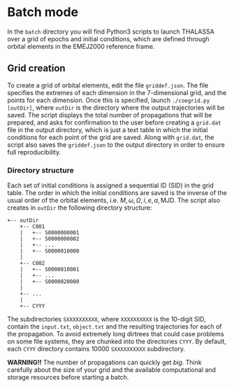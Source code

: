 # Batch mode
In the `batch` directory you will find Python3 scripts to launch THALASSA over a grid of epochs and initial conditions, which are defined through orbital elements in the EMEJ2000 reference frame.

## Grid creation
To create a grid of orbital elements, edit the file `griddef.json`. The file specifies the extremes of each dimension in the 7-dimensional grid, and the points for each dimension.
Once this is specified, launch `./coegrid.py [outDir]`, where `outDir` is the directory where the output trajectories will be saved.
The script displays the total number of propagations that will be prepared, and asks for confirmation to the user before creating a `grid.dat` file in the output directory, which is just a text table in which the initial conditions for each point of the grid are saved.
Along with `grid.dat`, the script also saves the `griddef.json` to the output directory in order to ensure full reproducibility.

### Directory structure
Each set of initial conditions is assigned a sequential ID (SID) in the grid table. The order in which the initial conditions are saved is the inverse of the usual order of the orbital elements, i.e. $M, \omega, \Omega, i, e, a, \text{MJD}$.
The script also creates in `outDir` the following directory structure:

    +-- outDir
        +-- C001
        |   +-- S0000000001
        |   +-- S0000000002
        |   +-- ...
        |   +-- S0000010000
        |
        +-- C002
        |   +-- S0000010001
        |   +-- ...
        |   +-- S0000020000
        |
        +-- ...
        |
        +-- CYYY
The subdirectories `SXXXXXXXXXX`, where `XXXXXXXXXX` is the 10-digit SID, contain the `input.txt`, `object.txt` and the resulting trajectories for each of the propagation.
To avoid extremely long dirtrees that could case problems on some file systems, they are chunked into the directories `CYYY`.
By default, each `CYYY` directory contains 10000 `SXXXXXXXXXX` subdirectory.
     
**WARNING!!** The number of propagations can quickly get _big_. Think carefully about the size of your grid and the available computational and storage resources before starting a batch.